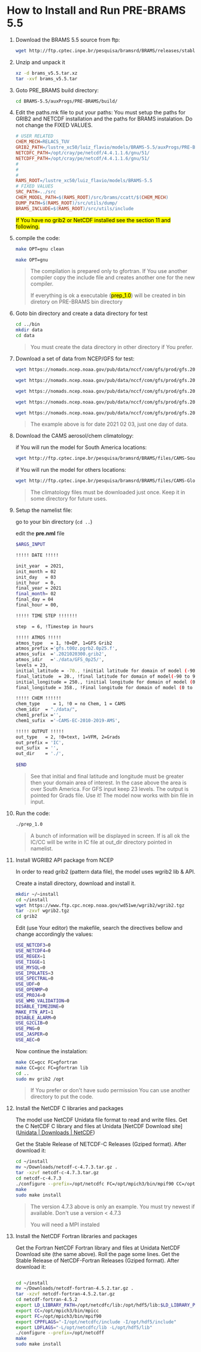 # How to Install and Run PRE-BRAMS 5.5



1. Download the BRAMS 5.5 source from ftp:
   
   ```bash
   wget http://ftp.cptec.inpe.br/pesquisa/bramsrd/BRAMS/releases/stable/brams_v5.5.tar.xz
   ```

2. Unzip and unpack it
   
   ```bash
   xz -d brams_v5.5.tar.xz
   tar -xvf brams_v5.5.tar
   ```

3. Goto PRE_BRAMS build directory:
   
   ```bash
   cd BRAMS-5.5/auxProgs/PRE-BRAMS/build/
   ```

4. Edit the paths.mk file to put your paths:
   You must setup the paths for GRIB2 and NETCDF installation and the paths for BRAMS instalation. Do not change the FIXED VALUES. 
   
   ```makefile
   # USER RELATED
   CHEM_MECH=RELACS_TUV
   GRIB2_PATH=/lustre_xc50/luiz_flavio/models/BRAMS-5.5/auxProgs/PRE-BRAMS/install/grib2/
   NETCDFC_PATH=/opt/cray/pe/netcdf/4.4.1.1.6/gnu/51/
   NETCDFF_PATH=/opt/cray/pe/netcdf/4.4.1.1.6/gnu/51/
   #
   #
   #
   RAMS_ROOT=/lustre_xc50/luiz_flavio/models/BRAMS-5.5
   # FIXED VALUES
   SRC_PATH=../src
   CHEM_MODEL_PATH=$(RAMS_ROOT)/src/brams/ccatt/$(CHEM_MECH)
   DUMP_PATH=$(RAMS_ROOT)/src/utils/dump/
   BRAMS_INCLUDE=$(RAMS_ROOT)/src/utils/include
   ```
   
   <mark>If You have no grib2 or NetCDF installed see the section 11 and following.</mark>

5. compile the code:
   
   ```bash
   make OPT=gnu clean
   
   make OPT=gnu
   
   ```
   
   > The compilation is prepared only to gfortran. If You use another compiler copy the include file and creates another one for the new compiler.
   > 
   > If everything is ok a executable (<mark>prep_1.0</mark>) will be created in bin diretory on PRE-BRAMS bin directory

6. Goto bin directory and create a data directory for test
   
   ```bash
   cd ../bin
   mkdir data
   cd data
   ```
   
   > You must create the data directory in other directory if You prefer.

7. Download a set of data from NCEP/GFS for test:
   
   ```bash
   wget https://nomads.ncep.noaa.gov/pub/data/nccf/com/gfs/prod/gfs.20210203/00/gfs.t00z.pgrb2.0p25.f000
   
   wget https://nomads.ncep.noaa.gov/pub/data/nccf/com/gfs/prod/gfs.20210203/00/gfs.t00z.pgrb2.0p25.f006
   
   wget https://nomads.ncep.noaa.gov/pub/data/nccf/com/gfs/prod/gfs.20210203/00/gfs.t00z.pgrb2.0p25.f012
   
   wget https://nomads.ncep.noaa.gov/pub/data/nccf/com/gfs/prod/gfs.20210203/00/gfs.t00z.pgrb2.0p25.f018
   
   wget https://nomads.ncep.noaa.gov/pub/data/nccf/com/gfs/prod/gfs.20210203/00/gfs.t00z.pgrb2.0p25.f024
   
   ```
   
   > The example above is for date 2021 02 03, just one day of data.

8. Download the CAMS aerosol/chem climatology:
   
   if You will run the model for South America locations: 
   
   ```bash
   wget http://ftp.cptec.inpe.br/pesquisa/bramsrd/BRAMS/files/CAMS-SouthAmerica.tar
   ```
   
   if You will run the model for others locations:
   
   ```bash
   wget http://ftp.cptec.inpe.br/pesquisa/bramsrd/BRAMS/files/CAMS-Globe.tar
   ```
   
   > The climatology files must be downloaded just once. Keep it in some directory for future uses.

9. Setup the namelist file:
   
   go to your bin directory (`cd ..`)
   
   edit the **pre.nml** file
   
   ```bash
   $ARGS_INPUT
   
   !!!!! DATE !!!!!
   
   init_year  = 2021,
   init_month = 02
   init_day   = 03
   init_hour  = 0,
   final_year = 2021
   final_month= 02
   final_day = 04
   final_hour = 00,
   
   !!!!! TIME STEP !!!!!!!
   
   step  = 6, !Timestep in hours
   
   !!!!! ATMOS !!!!!
   atmos_type   = 1, !0=DP, 1=GFS Grib2
   atmos_prefix ='gfs.t00z.pgrb2.0p25.f',
   atmos_sufix  ='.2021020300.grib2',
   atmos_idir   ='./data/GFS_0p25/',
   levels = 23,
   initial_latitude = -70., !initial latitude for domain of model (-90 to 90)  
   final_latitude  = 20., !final latitude for domain of model(-90 to 90)
   initial_longitude = 250., !initial longitude for domain of model (0 to 360)
   final_longitude = 358., !Final longitude for domain of model (0 to 360)
   
   !!!!! CHEM !!!!!! 
   chem_type     = 1, !0 = no Chem, 1 = CAMS 
   chem_idir  = "./data/",
   chem1_prefix ='',
   chem1_sufix  ='-CAMS-EC-2010-2019-AMS',
   
   !!!!! OUTPUT !!!!!
   out_type   = 2, !0=text, 1=VFM, 2=Grads
   out_prefix = 'IC',
   out_sufix  = '',
   out_dir    = './',
   	
   $END
   ```
   
   > See that initial and final latitude and longitude must be greater then your domain area of interest. In the case above the area is over South America. For GFS input keep 23 levels. The output is pointed for Grads file. Use it! The model now works with bin file in input.

10. Run the code:
    
    ```bash
    ./prep_1.0
    ```
    
    > A bunch of information will be displayed in screen. If is all ok the IC/CC will be write in IC file at out_dir directory pointed in namelist.

11. Install WGRIB2 API package from NCEP
    
    In order to read grib2 (pattern data file), the model uses wgrib2 lib & API. 
    
    Create a install directory, download and install it.
    
    ```bash
    mkdir ~/~install
    cd ~/install
    wget https://www.ftp.cpc.ncep.noaa.gov/wd51we/wgrib2/wgrib2.tgz
    tar -zxvf wgrib2.tgz
    cd grib2
    ```
    
    Edit (use Your editor) the makefile, search the directives bellow and change accordingly the values:
    
    ```bash
    USE_NETCDF3=0
    USE_NETCDF4=0
    USE_REGEX=1
    USE_TIGGE=1
    USE_MYSQL=0
    USE_IPOLATES=3
    USE_SPECTRAL=0
    USE_UDF=0
    USE_OPENMP=0
    USE_PROJ4=0
    USE_WMO_VALIDATION=0
    DISABLE_TIMEZONE=0
    MAKE_FTN_API=1
    DISABLE_ALARM=0
    USE_G2CLIB=0
    USE_PNG=0
    USE_JASPER=0
    USE_AEC=0
    ```
    
    Now continue the instalation:
    
    ```bash
    make CC=gcc FC=gfortran
    make CC=gcc FC=gfortran lib
    cd ..
    sudo mv grib2 /opt
    ```
    
    > If You prefer or don't have  sudo permission You can use another directory to put the code. 

12. Install the NetCDF C libraries and packages
    
    The model use NetCDF Unidata file format to read and write files. Get the C NetCDF C library and files at Unidata [NetCDF Download site]([Unidata | Downloads | NetCDF](https://www.unidata.ucar.edu/downloads/netcdf/))
    
    
    Get the Stable Release of NETCDF-C Releases (Gziped format). After download it:
    
    
    ```bash
    cd ~/install
    mv ~/Downloads/netcdf-c-4.7.3.tar.gz .
    tar -xzvf netcdf-c-4.7.3.tar.gz
    cd netcdf-c-4.7.3
    ./configure --prefix=/opt/netcdfc FC=/opt/mpich3/bin/mpif90 CC=/opt/mpich3/bin/mpicc LT_SYS_LIBRARY_PATH=/opt/hdf5/lib CFLAGS='-I/opt/hdf5/include' LIBS='-L/opt/hdf5/lib'
    make
    sudo make install
    
    ```
    
    > The version 4.7.3 above is only an example. You must try newest if available.
    > Don't use a version < 4.7.3
    > 
    > You will need a MPI instaled
    
    

13. Install the NetCDF Fortran libraries and packages
    
    Get the Fortran NetCDF Fortran library and files at Unidata NetCDF Download site (the same above). Roll the page some lines.
    Get the Stable Release of NetCDF-Fortran Releases (Gziped format). After download it:
    
    ```bash
    
    cd ~/install
    mv ~/Downloads/netcdf-fortran-4.5.2.tar.gz .
    tar -xzvf netcdf-fortran-4.5.2.tar.gz
    cd netcdf-fortran-4.5.2
    export LD_LIBRARY_PATH=/opt/netcdfc/lib:/opt/hdf5/lib:$LD_LIBRARY_PATH
    export CC=/opt/mpich3/bin/mpicc
    export FC=/opt/mpich3/bin/mpif90
    export CPPFLAGS="-I/opt/netcdfc/include -I/opt/hdf5/include"
    export LDFLAGS="-L/opt/netcdfc/lib -L/opt/hdf5/lib"
    ./configure --prefix=/opt/netcdff
    make
    sudo make install
    ```
    
    
    
    


